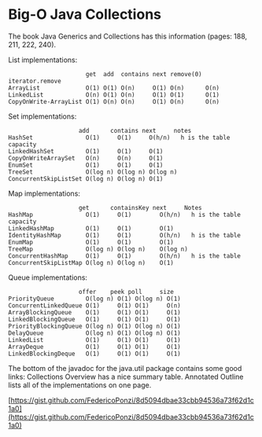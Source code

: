 # Big-O Java Collections



The book Java Generics and Collections has this information (pages: 188, 211, 222, 240).

List implementations:

```
                      get  add  contains next remove(0) iterator.remove
ArrayList             O(1) O(1) O(n)     O(1) O(n)      O(n)
LinkedList            O(n) O(1) O(n)     O(1) O(1)      O(1)
CopyOnWrite-ArrayList O(1) O(n) O(n)     O(1) O(n)      O(n)
```

Set implementations:

```
                    add      contains next     notes
HashSet               O(1)     O(1)     O(h/n)   h is the table capacity
LinkedHashSet         O(1)     O(1)     O(1) 
CopyOnWriteArraySet   O(n)     O(n)     O(1) 
EnumSet               O(1)     O(1)     O(1) 
TreeSet               O(log n) O(log n) O(log n)
ConcurrentSkipListSet O(log n) O(log n) O(1)
```

Map implementations:

```
                    get      containsKey next     Notes
HashMap               O(1)     O(1)        O(h/n)   h is the table capacity
LinkedHashMap         O(1)     O(1)        O(1) 
IdentityHashMap       O(1)     O(1)        O(h/n)   h is the table 
EnumMap               O(1)     O(1)        O(1) 
TreeMap               O(log n) O(log n)    O(log n) 
ConcurrentHashMap     O(1)     O(1)        O(h/n)   h is the table 
ConcurrentSkipListMap O(log n) O(log n)    O(1)
```

Queue implementations:

```
                    offer    peek poll     size
PriorityQueue         O(log n) O(1) O(log n) O(1)
ConcurrentLinkedQueue O(1)     O(1) O(1)     O(n)
ArrayBlockingQueue    O(1)     O(1) O(1)     O(1)
LinkedBlockingQueue   O(1)     O(1) O(1)     O(1)
PriorityBlockingQueue O(log n) O(1) O(log n) O(1)
DelayQueue            O(log n) O(1) O(log n) O(1)
LinkedList            O(1)     O(1) O(1)     O(1)
ArrayDeque            O(1)     O(1) O(1)     O(1)
LinkedBlockingDeque   O(1)     O(1) O(1)     O(1)
```

The bottom of the javadoc for the java.util package contains some good links: Collections Overview has a nice summary table. Annotated Outline lists all of the implementations on one page.





[https://gist.github.com/FedericoPonzi/8d5094dbae33cbb94536a73f62d1c1a0](https://gist.github.com/FedericoPonzi/8d5094dbae33cbb94536a73f62d1c1a0)
